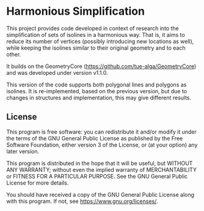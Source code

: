 # Harmonious Simplification

This project provides code developed in context of research into the simplification of sets of isolines in a harmonious way. 
That is, it aims to reduce its number of vertices (possibly introducing new locations as well),
while keeping the isolines similar to their original geometry and to each other.

It builds on the GeometryCore (https://github.com/tue-alga/GeometryCore) and was developed under version v1.1.0.

This version of the code supports both polygonal lines and polygons as isolines. It is re-implemented, based on the previous version, but due to changes in structures and implementation, this may give different results.

## License 

This program is free software: you can redistribute it and/or modify
it under the terms of the GNU General Public License as published by
the Free Software Foundation, either version 3 of the License, or
(at your option) any later version.

This program is distributed in the hope that it will be useful,
but WITHOUT ANY WARRANTY; without even the implied warranty of
MERCHANTABILITY or FITNESS FOR A PARTICULAR PURPOSE.  See the
GNU General Public License for more details.

You should have received a copy of the GNU General Public License
along with this program.  If not, see <https://www.gnu.org/licenses/>.
